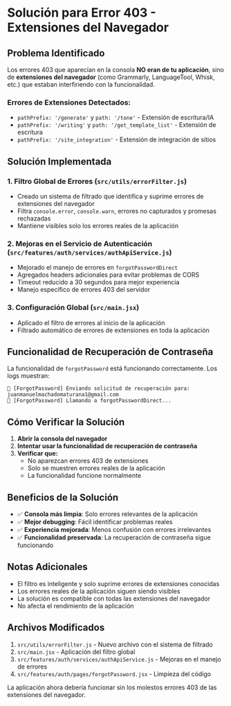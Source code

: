 # Solución para Error 403 - Extensiones del Navegador

## Problema Identificado

Los errores 403 que aparecían en la consola **NO eran de tu aplicación**, sino de **extensiones del navegador** (como Grammarly, LanguageTool, Whisk, etc.) que estaban interfiriendo con la funcionalidad.

### Errores de Extensiones Detectados:
- `pathPrefix: '/generate'` y `path: '/tone'` - Extensión de escritura/IA
- `pathPrefix: '/writing'` y `path: '/get_template_list'` - Extensión de escritura
- `pathPrefix: '/site_integration'` - Extensión de integración de sitios

## Solución Implementada

### 1. Filtro Global de Errores (`src/utils/errorFilter.js`)
- Creado un sistema de filtrado que identifica y suprime errores de extensiones del navegador
- Filtra `console.error`, `console.warn`, errores no capturados y promesas rechazadas
- Mantiene visibles solo los errores reales de la aplicación

### 2. Mejoras en el Servicio de Autenticación (`src/features/auth/services/authApiService.js`)
- Mejorado el manejo de errores en `forgotPasswordDirect`
- Agregados headers adicionales para evitar problemas de CORS
- Timeout reducido a 30 segundos para mejor experiencia
- Manejo específico de errores 403 del servidor

### 3. Configuración Global (`src/main.jsx`)
- Aplicado el filtro de errores al inicio de la aplicación
- Filtrado automático de errores de extensiones en toda la aplicación

## Funcionalidad de Recuperación de Contraseña

La funcionalidad de `forgotPassword` está funcionando correctamente. Los logs muestran:

```
🔐 [ForgotPassword] Enviando solicitud de recuperación para: juanmanuelmachadomaturana1@gmail.com
🔄 [ForgotPassword] Llamando a forgotPasswordDirect...
```

## Cómo Verificar la Solución

1. **Abrir la consola del navegador**
2. **Intentar usar la funcionalidad de recuperación de contraseña**
3. **Verificar que:**
   - No aparezcan errores 403 de extensiones
   - Solo se muestren errores reales de la aplicación
   - La funcionalidad funcione normalmente

## Beneficios de la Solución

- ✅ **Consola más limpia**: Solo errores relevantes de la aplicación
- ✅ **Mejor debugging**: Fácil identificar problemas reales
- ✅ **Experiencia mejorada**: Menos confusión con errores irrelevantes
- ✅ **Funcionalidad preservada**: La recuperación de contraseña sigue funcionando

## Notas Adicionales

- El filtro es inteligente y solo suprime errores de extensiones conocidas
- Los errores reales de la aplicación siguen siendo visibles
- La solución es compatible con todas las extensiones del navegador
- No afecta el rendimiento de la aplicación

## Archivos Modificados

1. `src/utils/errorFilter.js` - Nuevo archivo con el sistema de filtrado
2. `src/main.jsx` - Aplicación del filtro global
3. `src/features/auth/services/authApiService.js` - Mejoras en el manejo de errores
4. `src/features/auth/pages/forgotPassword.jsx` - Limpieza del código

La aplicación ahora debería funcionar sin los molestos errores 403 de las extensiones del navegador.
